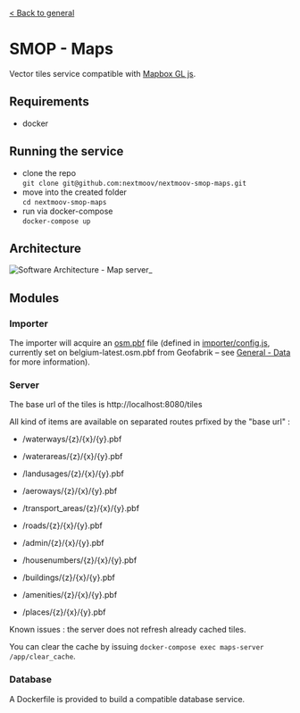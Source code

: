 [< Back to general](https://github.com/nextmoov/nextmoov-smop-general)

# SMOP - Maps

Vector tiles service compatible with [Mapbox GL js](https://github.com/mapbox/mapbox-gl-js).


## Requirements
  - docker


## Running the service
- clone the repo  
   `git clone git@github.com:nextmoov/nextmoov-smop-maps.git`
- move into the created folder   
   `cd nextmoov-smop-maps`
- run via docker-compose  
  `docker-compose up`


## Architecture
![Software Architecture - Map server_](https://user-images.githubusercontent.com/10850995/70332430-d5f89380-1841-11ea-8d34-812969f6a27d.jpg)


## Modules

### Importer

The importer will acquire an [osm.pbf](https://wiki.openstreetmap.org/wiki/PBF_Format) file (defined in [importer/config.js](importer/config.js#L2), currently set on belgium-latest.osm.pbf from Geofabrik – see [General - Data](https://github.com/nextmoov/nextmoov-smop-general#maps) for more information).


### Server

The base url of the tiles is http://localhost:8080/tiles

All kind of items are available on separated routes prfixed by the "base url" :

* /waterways/{z}/{x}/{y}.pbf
* /waterareas/{z}/{x}/{y}.pbf
* /landusages/{z}/{x}/{y}.pbf
* /aeroways/{z}/{x}/{y}.pbf
* /transport_areas/{z}/{x}/{y}.pbf

* /roads/{z}/{x}/{y}.pbf
* /admin/{z}/{x}/{y}.pbf
* /housenumbers/{z}/{x}/{y}.pbf
* /buildings/{z}/{x}/{y}.pbf
* /amenities/{z}/{x}/{y}.pbf
* /places/{z}/{x}/{y}.pbf

Known issues : the server does not refresh already cached tiles.

You can clear the cache by issuing `docker-compose exec maps-server /app/clear_cache`.

### Database

A Dockerfile is provided to build a compatible database service.
